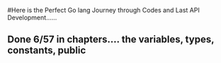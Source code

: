 #Here is the Perfect Go lang Journey through Codes and Last API Development......



## Done 6/57 in chapters....   the variables, types, constants, public 

